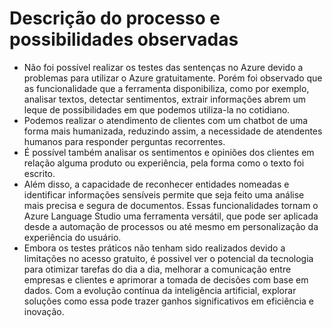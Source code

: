 # Descrição do processo e possibilidades observadas



* Não foi possível realizar os testes das sentenças no Azure devido a problemas para utilizar o Azure gratuitamente. Porém foi observado que as funcionalidade que a ferramenta disponibiliza, como por exemplo, analisar textos, detectar sentimentos, extrair informações abrem um leque de possibilidades em que podemos utiliza-la no cotidiano.
* Podemos realizar o atendimento de clientes com um chatbot de uma forma mais humanizada, reduzindo assim, a necessidade de atendentes humanos para responder perguntas recorrentes.
* É possível também analisar os sentimentos e opiniões dos clientes em relação alguma produto ou experiência, pela forma como o texto foi escrito.
* Além disso, a capacidade de reconhecer entidades nomeadas e identificar informações sensíveis permite que seja feito uma análise mais precisa e segura de documentos. Essas funcionalidades tornam o Azure Language Studio uma ferramenta versátil, que pode ser aplicada desde a automação de processos ou até mesmo em personalização da experiência do usuário.
* Embora os testes práticos não tenham sido realizados devido a limitações no acesso gratuito, é possivel ver o potencial da tecnologia para otimizar tarefas do dia a dia, melhorar a comunicação entre empresas e clientes e aprimorar a tomada de decisões com base em dados. Com a evolução contínua da inteligência artificial, explorar soluções como essa pode trazer ganhos significativos em eficiência e inovação.
